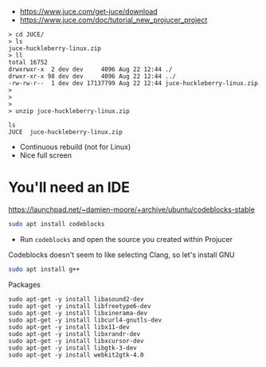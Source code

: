 * https://www.juce.com/get-juce/download
* https://www.juce.com/doc/tutorial_new_projucer_project

```
> cd JUCE/
> ls
juce-huckleberry-linux.zip
> ll
total 16752
drwxrwxr-x  2 dev dev     4096 Aug 22 12:44 ./
drwxr-xr-x 98 dev dev     4096 Aug 22 12:44 ../
-rw-rw-r--  1 dev dev 17137799 Aug 22 12:44 juce-huckleberry-linux.zip
> 
> 
> 
> unzip juce-huckleberry-linux.zip 

ls
JUCE  juce-huckleberry-linux.zip

```

* Continuous rebuild (not for Linux)
* Nice full screen

# You'll need an IDE
https://launchpad.net/~damien-moore/+archive/ubuntu/codeblocks-stable
```bash
sudo apt install codeblocks
```

* Run ```codeblocks``` and open the source you created within Projucer

Codeblocks doesn't seem to like selecting Clang, so let's install GNU
```bash
sudo apt install g++
```

Packages
```
sudo apt-get -y install libasound2-dev
sudo apt-get -y install libfreetype6-dev
sudo apt-get -y install libxinerama-dev
sudo apt-get -y install libcurl4-gnutls-dev
sudo apt-get -y install libx11-dev
sudo apt-get -y install libxrandr-dev
sudo apt-get -y install libxcursor-dev
sudo apt-get -y install libgtk-3-dev
sudo apt-get -y install webkit2gtk-4.0
```
